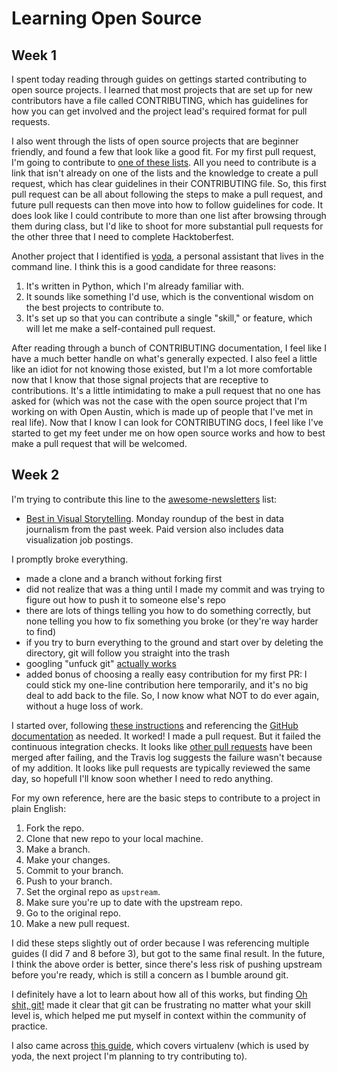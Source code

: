 # Learning Open Source

## Week 1
I spent today reading through guides on gettings started contributing to open source projects. I learned that most projects that are set up for new contributors have a file called CONTRIBUTING, which has guidelines for how you can get involved and the project lead's required format for pull requests. 

I also went through the lists of open source projects that are beginner friendly, and found a few that look like a good fit. For my first pull request, I'm going to contribute to [one of these lists](https://github.com/vredniy/awesome-awesomeness). All you need to contribute is a link that isn't already on one of the lists and the knowledge to create a pull request, which has clear guidelines in their CONTRIBUTING file. So, this first pull request can be all about following the steps to make a pull request, and future pull requests can then move into how to follow guidelines for code. It does look like I could contribute to more than one list after browsing through them during class, but I'd like to shoot for more substantial pull requests for the other three that I need to complete Hacktoberfest.

Another project that I identified is [yoda](https://github.com/yoda-pa/yoda), a personal assistant that lives in the command line. I think this is a good candidate for three reasons: 
 1. It's written in Python, which I'm already familiar with.
 2. It sounds like something I'd use, which is the conventional wisdom on the best projects to contribute to. 
 3. It's set up so that you can contribute a single "skill," or feature, which will let me make a self-contained pull request.

After reading through a bunch of CONTRIBUTING documentation, I feel like I have a much better handle on what's generally expected. I also feel a little like an idiot for not knowing those existed, but I'm a lot more comfortable now that I know that those signal projects that are receptive to contributions. It's a little intimidating to make a pull request that no one has asked for (which was not the case with the open source project that I'm working on with Open Austin, which is made up of people that I've met in real life). Now that I know I can look for CONTRIBUTING docs, I feel like I've started to get my feet under me on how open source works and how to best make a pull request that will be welcomed.

## Week 2
I'm trying to contribute this line to the [awesome-newsletters](https://github.com/vredniy/awesome-newsletters) list:
 * [Best in Visual Storytelling](http://tinyletter.us16.list-manage1.com/subscribe?u=5c12dabe1e59a9fbde1174b8c&id=e27a48af53). Monday roundup of the best in data journalism from the past week. Paid version also includes data visualization job postings.

I promptly broke everything.
 * made a clone and a branch without forking first
 * did not realize that was a thing until I made my commit and was trying to figure out how to push it to someone else's repo
 * there are lots of things telling you how to do something correctly, but none telling you how to fix something you broke (or they're way harder to find)
 * if you try to burn everything to the ground and start over by deleting the directory, git will follow you straight into the trash
 * googling "unfuck git" [actually works](http://ohshitgit.com/)
 * added bonus of choosing a really easy contribution for my first PR: I could stick my one-line contribution here temporarily, and it's no big deal to add back to the file. So, I now know what NOT to do ever again, without a huge loss of work.

I started over, following [these instructions](https://www.digitalocean.com/community/tutorials/how-to-create-a-pull-request-on-github) and referencing the [GitHub documentation](https://help.github.com/articles/configuring-a-remote-for-a-fork/) as needed. It worked! I made a pull request. But it failed the continuous integration checks. It looks like [other pull requests](https://github.com/vredniy/awesome-newsletters/pulls?q=is%3Apr+is%3Aclosed) have been merged after failing, and the Travis log suggests the failure wasn't because of my addition. It looks like pull requests are typically reviewed the same day, so hopefull I'll know soon whether I need to redo anything.

For my own reference, here are the basic steps to contribute to a project in plain English:
 1. Fork the repo.
 2. Clone that new repo to your local machine.
 3. Make a branch.
 4. Make your changes.
 5. Commit to your branch.
 6. Push to your branch.
 7. Set the orginal repo as `upstream`.
 8. Make sure you're up to date with the upstream repo.
 9. Go to the original repo.
 10. Make a new pull request.

I did these steps slightly out of order because I was referencing multiple guides (I did 7 and 8 before 3), but got to the same final result. In the future, I think the above order is better, since there's less risk of pushing upstream before you're ready, which is still a concern as I bumble around git.

I definitely have a lot to learn about how all of this works, but finding [Oh shit, git!](http://ohshitgit.com/) made it clear that git can be frustrating no matter what your skill level is, which helped me put myself in context within the community of practice. 

I also came across [this guide](http://dont-be-afraid-to-commit.readthedocs.io/en/latest/index.html), which covers virtualenv (which is used by yoda, the next project I'm planning to try contributing to).
